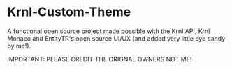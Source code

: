 # Krnl-Custom-Theme
A functional open source project made possible with the Krnl API, Krnl Monaco and EntityTR's open source UI/UX (and added very little eye candy by me!).

IMPORTANT: PLEASE CREDIT THE ORIGNAL OWNERS NOT ME!
